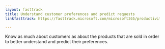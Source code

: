 ```yaml
---
layout: fasttrack
title: Understand customer preferences and predict requests
linkfasttrack: https://fasttrack.microsoft.com/microsoft365/productivitylibrary/Understand-customer-preferences-and-predict-requests 

---
```

Know as much about customers as about the products that are sold in order to better understand and predict their preferences.